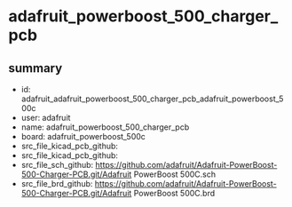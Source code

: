 # adafruit_powerboost_500_charger_pcb
 
## summary 
* id: adafruit_adafruit_powerboost_500_charger_pcb_adafruit_powerboost_500c
* user: adafruit
* name: adafruit_powerboost_500_charger_pcb
* board: adafruit_powerboost_500c
* src_file_kicad_pcb_github: 
* src_file_kicad_pcb_github: 
* src_file_sch_github: https://github.com/adafruit/Adafruit-PowerBoost-500-Charger-PCB.git/Adafruit PowerBoost 500C.sch
* src_file_brd_github: https://github.com/adafruit/Adafruit-PowerBoost-500-Charger-PCB.git/Adafruit PowerBoost 500C.brd



